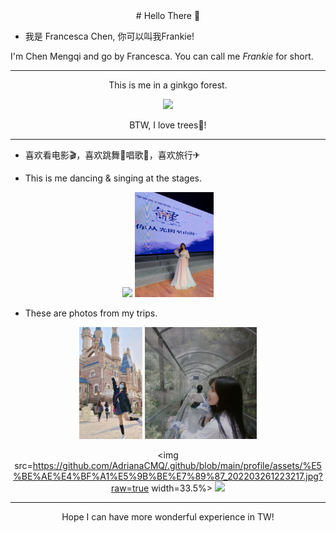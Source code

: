 <div align="center">
# Hello There 👋

<div align="left">

- 我是 Francesca Chen, 你可以叫我Frankie!

I'm Chen Mengqi and go by Francesca. 
You can call me <em>Frankie</em> for short.
</div>

******

This is me in a ginkgo forest. 

<img src=https://raw.githubusercontent.com/AdrianaCMQ/.github/main/profile/assets/%E5%BE%AE%E4%BF%A1%E5%9B%BE%E7%89%87_202203261223224.jpg width=40% />

BTW, I love trees🌳!
***


<div align="left">

- 喜欢看电影🎬，喜欢跳舞💃唱歌🎵，喜欢旅行✈

- This is me dancing & singing at the stages.
</div>
<img src=https://raw.githubusercontent.com/AdrianaCMQ/.github/main/profile/assets/%E5%BE%AE%E4%BF%A1%E5%9B%BE%E7%89%87_202203261223216.jpg width=60%> <img src=https://raw.githubusercontent.com/AdrianaCMQ/.github/main/profile/assets/%E5%BE%AE%E4%BF%A1%E5%9B%BE%E7%89%87_20220326122320.jpg width=25%>

<div align="left">

- These are photos from my trips.

</div>
<img src=https://raw.githubusercontent.com/AdrianaCMQ/.github/main/profile/assets/%E5%BE%AE%E4%BF%A1%E5%9B%BE%E7%89%87_202203261223211.jpg width=20%> <img src=https://raw.githubusercontent.com/AdrianaCMQ/.github/main/profile/assets/%E5%BE%AE%E4%BF%A1%E5%9B%BE%E7%89%87_202203261333471.jpg width=35.5%> 

<img src=https://github.com/AdrianaCMQ/.github/blob/main/profile/assets/%E5%BE%AE%E4%BF%A1%E5%9B%BE%E7%89%87_202203261223217.jpg?raw=true width=33.5%> <img src=https://raw.githubusercontent.com/AdrianaCMQ/.github/main/profile/assets/%E5%BE%AE%E4%BF%A1%E5%9B%BE%E7%89%87_20220326122322.jpg width=33.5%>

******
Hope I can have more wonderful experience in TW!
</div>